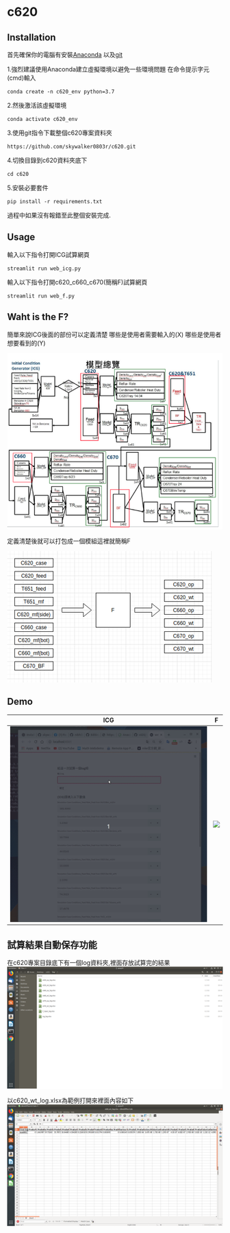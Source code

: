 # c620

## Installation
首先確保你的電腦有安裝[Anaconda](https://www.anaconda.com/products/individual)
以及[git](https://git-scm.com/downloads)


1.強烈建議使用Anaconda建立虛擬環境以避免一些環境問題
在命令提示字元(cmd)輸入
```
conda create -n c620_env python=3.7
```
2.然後激活該虛擬環境
```
conda activate c620_env
```
3.使用git指令下載整個c620專案資料夾
```
https://github.com/skywalker0803r/c620.git
```
4.切換目錄到c620資料夾底下
```
cd c620
```
5.安裝必要套件
```
pip install -r requirements.txt
```
過程中如果沒有報錯至此整個安裝完成.

## Usage

輸入以下指令打開ICG試算網頁
```
streamlit run web_icg.py
```
輸入以下指令打開c620_c660_c670(簡稱F)試算網頁
```
streamlit run web_f.py
```
## Waht is the F?

簡單來說ICG後面的部份可以定義清楚 哪些是使用者需要輸入的(X) 哪些是使用者想要看到的(Y)

![](https://github.com/skywalker0803r/c620/blob/main/img/c620_overview.png)

定義清楚後就可以打包成一個模組這裡就簡稱F

![](https://github.com/skywalker0803r/c620/blob/main/img/c620_overview_sample.png)


## Demo

ICG|F
:-------------------------:|:-------------------------:
![](https://github.com/skywalker0803r/c620/blob/main/gif/ICG_web.gif)|![](https://github.com/skywalker0803r/c620/blob/main/gif/F_web.gif)

## 試算結果自動保存功能

在c620專案目錄底下有一個log資料夾,裡面存放試算完的結果
![](https://github.com/skywalker0803r/c620/blob/main/img/logdir.png)

以c620_wt_log.xlsx為範例打開來裡面內容如下
![](https://github.com/skywalker0803r/c620/blob/main/img/c620_wt_log.png)
